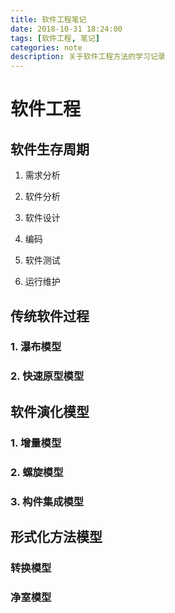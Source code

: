 ```yaml
---
title: 软件工程笔记
date: 2018-10-31 18:24:00
tags: [软件工程, 笔记]
categories: note
description: 关于软件工程方法的学习记录
---
```


# 软件工程

## 软件生存周期

1. 需求分析

2. 软件分析

3. 软件设计

4. 编码

5. 软件测试

6. 运行维护
 
## 传统软件过程

### 1. 瀑布模型

### 2. 快速原型模型

## 软件演化模型

### 1. 增量模型

### 2. 螺旋模型

### 3. 构件集成模型

## 形式化方法模型

### 转换模型

### 净室模型






